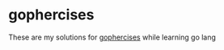 # gophercises
These are my solutions for [gophercises](https://github.com/gophercises) while learning go lang
